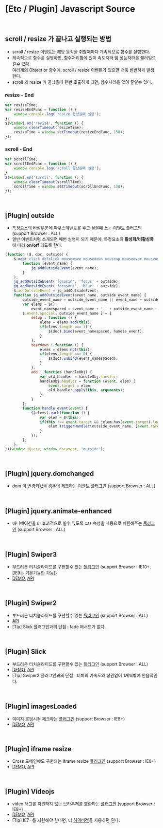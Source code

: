 # [Etc / Plugin] Javascript Source
<br>

## scroll / resize 가 끝나고 실행되는 방법

* scroll / resize 이벤트는 해당 동작을 취할때마다 계속적으로 함수를 실행한다.
* 계속적으로 함수를 실행하면, 함수처리함에 있어 속도저하 및 성능저하를 불러일으킬수 있다.<br>여러개의 Object or 함수에, scroll / resize 이벤트가 있으면 더욱 빈번하게 발생한다.
* scroll 과 resize 가 끝났을때 한번 호출하게 되면, 함수처리를 많이 줄일수 있다.

### resize - End
```javascript
var resizeTime;
var resizeEndFunc = function () {
    window.console.log('resize 끝났을때 실행');
};
$(window).on('resize', function () {
    window.clearTimeout(resizeTime);
    resizeTime = window.setTimeout(resizeEndFunc, 150);
});
```
### scroll - End
```javascript
var scrollTime;
var scrollEndFunc = function () {
    window.console.log('scroll 끝났을때 실행');
}
$(window).on('scroll', function () {
    window.clearTimeout(scrollTime);
    scrollTime = window.setTimeout(scrollEndFunc, 150);
});
```
<br>

## [Plugin] outside

* 특정요소의 바깥부분에 마우스이벤트를 주고 싶을때 쓰는 [이벤트 플러그인](http://benalman.com/projects/jquery-outside-events-plugin/) (support Browser : ALL)
* 일반 이벤트처럼 쓰게되면 매번 실행이 되기 때문에, 특정요소의 **활성화/비활성화** 에 따라 **on/off** 되도록 한다.

```javascript
(function ($, doc, outside) {
    $.map('click dblclick mousemove mousedown mouseup mouseover mouseout change select submit keydown keypress keyup touchstart touchend'.split(' '),
        function (event_name) {
            jq_addOutsideEvent(event_name);
        }
    );
    jq_addOutsideEvent('focusin', 'focus' + outside);
    jq_addOutsideEvent('focusout', 'blur' + outside);
    $.addOutsideEvent = jq_addOutsideEvent;
    function jq_addOutsideEvent(event_name, outside_event_name) {
        outside_event_name = outside_event_name || event_name + outside;
        var elems = $(),
            event_namespaced = event_name + '.' + outside_event_name + '-special-event';
        $.event.special[ outside_event_name ] = {
            setup : function () {
                elems = elems.add(this);
                if(elems.length === 1) {
                    $(doc).bind(event_namespaced, handle_event);
                }
            },
            teardown : function () {
                elems = elems.not(this);
                if(elems.length === 0) {
                    $(doc).unbind(event_namespaced);
                }
            },
            add : function (handleObj) {
                var old_handler = handleObj.handler;
                handleObj.handler = function (event, elem) {
                    event.target = elem;
                    old_handler.apply(this, arguments);
                };
            }
        };
        function handle_event(event) {
            $(elems).each(function () {
                var elem = $(this);
                if(this !== event.target && !elem.has(event.target).length) {
                    elem.triggerHandler(outside_event_name, [event.target]);
                }
            });
        };
    };
})(window.jQuery, window.document, "outside");
```
<br>

## [Plugin] jquery.domchanged

* dom 이 변경되었을 경우의 체크하는 [이벤트 플러그인](https://github.com/nasaorc/jquery-domchanged-plugin) (support Browser : ALL)
<br>

## [Plugin] jquery.animate-enhanced

* 애니메이션을 더 효과적으로 쓸수 있도록 css 속성을 자동으로 치환해주는 [플러그인](https://github.com/benbarnett/jQuery-Animate-Enhanced) (support Browser : ALL)
<br>

## [Plugin] Swiper3

* 부드러운 터치슬라이드를 구현할수 있는 [플러그인](http://idangero.us/swiper/) (support Browser : IE10+, [IE9는 기본기능만 가능])
* [DEMO](http://idangero.us/swiper/demos/), [API](http://idangero.us/swiper/api/)
<br>

## [Plugin] Swiper2

* 부드러운 터치슬라이드를 구현할수 있는 [플러그인](https://github.com/nolimits4web/Swiper/tree/Swiper2) (support Browser : ALL)
* [API](https://github.com/nolimits4web/Swiper/blob/Swiper2/API.md)
* [Tip] Slick 플러그인과의 단점 : fade 메서드가 없다.
<br>

## [Plugin] Slick

* 부드러운 터치슬라이드를 구현할수 있는 [플러그인](http://kenwheeler.github.io/slick/) (support Browser : ALL)
* [DEMO](http://kenwheeler.github.io/slick/), [API](https://github.com/kenwheeler/slick)
* [Tip] Swiper2 플러그인과의 단점 : 터치의 가속도와 상관없이 1개씩밖에 안움직인다.
<br>

## [Plugin] imagesLoaded

* 이미지 로딩시점 체크하는 [플러그인](http://imagesloaded.desandro.com/v3/) (support Browser : IE8+)
* [DEMO](http://imagesloaded.desandro.com/v3/), [API](http://imagesloaded.desandro.com/v3/)
<br>

## [Plugin] iframe resize

* Cross 도메인에도 구현되는 iframe resize [플러그인](http://www.jqueryscript.net/layout/jQuery-Plugin-For-Auto-Resizing-iFrame-iFrame-Resizer.html) (support Browser : IE8+)
* [DEMO](http://www.jqueryscript.net/demo/jQuery-Plugin-For-Auto-Resizing-iFrame-iFrame-Resizer/example/), [API](http://www.jqueryscript.net/layout/jQuery-Plugin-For-Auto-Resizing-iFrame-iFrame-Resizer.html)
<br>

## [Plugin] Videojs

* video 태그를 지원하지 않는 브라우저를 호환하는 [플러그인](http://videojs.com/) (support Browser : IE8+)
* [DEMO](http://videojs.com/), [API](http://videojs.com/getting-started/)
* [Tip] IE7- 를 지원해야 한다면, 더 [하위버전](https://github.com/videojs/video.js/wiki/Older-versions)을 사용하면 된다.
